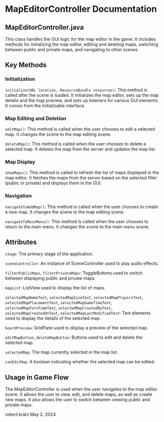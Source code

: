# MapEditorController Documentation

## MapEditorController.java

This class handles the GUI logic for the map editor in the game. It includes methods for initializing the map editor, editing and deleting maps, switching between public and private maps, and navigating to other scenes.

## Key Methods

### Initialization

`initialize(URL location, ResourceBundle resources)`: This method is called after the scene is loaded. It initializes the map editor, sets up the map details and the map preview, and sets up listeners for various GUI elements. It comes from the Initializable interface.

### Map Editing and Deletion

`editMap()`: This method is called when the user chooses to edit a selected map. It changes the scene to the map editing scene.

`deleteMap()`: This method is called when the user chooses to delete a selected map. It deletes the map from the server and updates the map list.

### Map Display

`showMaps()`: This method is called to refresh the list of maps displayed in the map editor. It fetches the maps from the server based on the selected filter (public or private) and displays them in the GUI.

### Navigation

`navigateToAddMap()`: This method is called when the user chooses to create a new map. It changes the scene to the map editing scene.

`navigateToMainMenu()`: This method is called when the user chooses to return to the main menu. It changes the scene to the main menu scene.

## Attributes

`stage`: The primary stage of the application.

`sceneController`: An instance of SceneController used to play audio effects.

`filterPublicMaps`, `filterPrivateMaps`: ToggleButtons used to switch between displaying public and private maps.

`mapList`: ListView used to display the list of maps.

`selectedMapNameText`, `selectedMapSizeText`, `selectedMapPlayersText`, `selectedMapPlacementText`, `selectedMapGameTimeText`, `selectedMapTurnTimeText`, `selectedMapCreatedByText`, `selectedMapCreatedOnText`, `selectedMapLastModifiedText`: Text elements used to display the details of the selected map.

`boardPreview`: GridPane used to display a preview of the selected map.

`editMapButton`, `deleteMapButton`: Buttons used to edit and delete the selected map.

`selectedMap`: The map currently selected in the map list.

`canEditMap`: A boolean indicating whether the selected map can be edited.

## Usage in Game Flow

The MapEditorController is used when the user navigates to the map editor scene. It allows the user to view, edit, and delete maps, as well as create new maps. It also allows the user to switch between viewing public and private maps.

robert.kratz May 2. 2024

